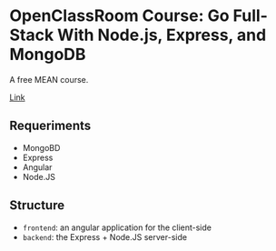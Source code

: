 # OpenClassRoom Course: Go Full-Stack With Node.js, Express, and MongoDB

A free MEAN course.

[Link](https://openclassrooms.com/en/courses/5614116-go-full-stack-with-node-js-express-and-mongodb?status=published)

## Requeriments

- MongoBD
- Express
- Angular
- Node.JS

## Structure

- `frontend`: an angular application for the client-side
- `backend`: the Express + Node.JS server-side
